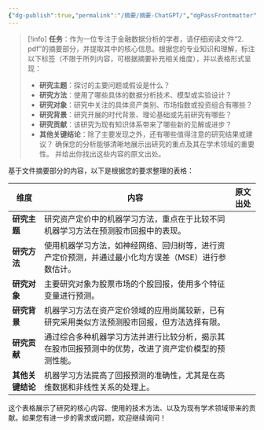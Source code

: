 ```yaml
---
{"dg-publish":true,"permalink":"/摘要/摘要-ChatGPT/","dgPassFrontmatter":true,"created":"2025-06-15T22:44:35.034+08:00"}
---
```



> [!info]
> **任务**：作为一位专注于金融数据分析的学者，请仔细阅读文件“2. pdf”的摘要部分，并提取其中的核心信息。根据您的专业知识和理解，标注以下标签（不限于所列内容，可根据摘要补充相关维度），并以表格形式呈现：
> 
> - **研究主题**：探讨的主要问题或假设是什么？
> - **研究方法**：使用了哪些具体的数据分析技术、模型或实验设计？
> - **研究对象**：研究中关注的具体资产类别、市场指数或投资组合有哪些？
> - **研究背景**：研究开展的时代背景、理论基础或先前研究有哪些？
> - **研究贡献**：该研究为现有知识体系带来了哪些新的见解或进步？
> - **其他关键结论**：除了主要发现之外，还有哪些值得注意的研究结果或建议？
> 确保您的分析能够清晰地展示出研究的重点及其在学术领域的重要性。
> 并给出你找出这些内容的原文出处。

基于文件摘要部分的内容，以下是根据您的要求整理的表格：

|**维度**|**内容**|**原文出处**|
|---|---|---|
|**研究主题**|研究资产定价中的机器学习方法，重点在于比较不同机器学习方法在预测股市回报中的表现。||
|**研究方法**|使用机器学习方法，如神经网络、回归树等，进行资产定价预测，并通过最小化均方误差（MSE）进行参数估计。||
|**研究对象**|主要研究对象为股票市场的个股回报，使用多个特征变量进行预测。||
|**研究背景**|机器学习方法在资产定价领域的应用尚属较新，已有研究采用类似方法预测股市回报，但方法选择有限。||
|**研究贡献**|通过综合多种机器学习方法并进行比较分析，揭示其在股市回报预测中的优势，改进了资产定价模型的预测性能。||
|**其他关键结论**|机器学习方法提高了回报预测的准确性，尤其是在高维数据和非线性关系的处理上。||

这个表格展示了研究的核心内容、使用的技术方法、以及为现有学术领域带来的贡献。如果您有进一步的需求或问题，欢迎继续询问！